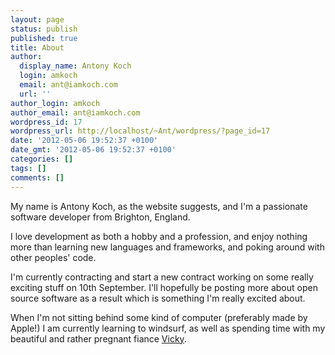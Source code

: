 ```yaml
---
layout: page
status: publish
published: true
title: About
author:
  display_name: Antony Koch
  login: amkoch
  email: ant@iamkoch.com
  url: ''
author_login: amkoch
author_email: ant@iamkoch.com
wordpress_id: 17
wordpress_url: http://localhost/~Ant/wordpress/?page_id=17
date: '2012-05-06 19:52:37 +0100'
date_gmt: '2012-05-06 19:52:37 +0100'
categories: []
tags: []
comments: []
---
```

<p>My name is Antony Koch, as the website suggests, and I'm a passionate software developer from Brighton, England.</p>
<p>I love development as both a hobby and a profession, and enjoy nothing more than learning new languages and frameworks, and poking around with other peoples' code.</p>
<p>I'm currently contracting and start a new contract working on some really exciting stuff on 10th September. I'll hopefully be posting more about open source software as a result which is something I'm really excited about. </p>
<p>When I'm not sitting behind some kind of computer (preferably made by Apple!) I am currently learning to windsurf, as well as spending time with my beautiful and rather pregnant fiance <a title="Vicky" href="http://vickybigmore.com" target="_blank">Vicky</a>.</p>
